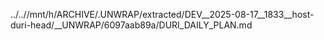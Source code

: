 ../..//mnt/h/ARCHIVE/.UNWRAP/extracted/DEV__2025-08-17__1833__host-duri-head/__UNWRAP/6097aab89a/DURI_DAILY_PLAN.md